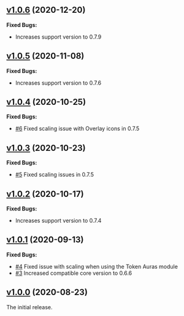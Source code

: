## [v1.0.6](https://github.com/illandril/FoundryVTT-token-hud-scale/releases/tag/v1.0.6) (2020-12-20)
**Fixed Bugs:**
* Increases support version to 0.7.9

## [v1.0.5](https://github.com/illandril/FoundryVTT-token-hud-scale/releases/tag/v1.0.5) (2020-11-08)
**Fixed Bugs:**
* Increases support version to 0.7.6

## [v1.0.4](https://github.com/illandril/FoundryVTT-token-hud-scale/releases/tag/v1.0.4) (2020-10-25)
**Fixed Bugs:**
* [\#6](https://github.com/illandril/FoundryVTT-token-hud-scale/issues/6) Fixed scaling issue with Overlay icons in 0.7.5

## [v1.0.3](https://github.com/illandril/FoundryVTT-token-hud-scale/releases/tag/v1.0.3) (2020-10-23)
**Fixed Bugs:**
* [\#5](https://github.com/illandril/FoundryVTT-token-hud-scale/issues/5) Fixed scaling issues in 0.7.5

## [v1.0.2](https://github.com/illandril/FoundryVTT-token-hud-scale/releases/tag/v1.0.2) (2020-10-17)
**Fixed Bugs:**
* Increases support version to 0.7.4

## [v1.0.1](https://github.com/illandril/FoundryVTT-token-hud-scale/releases/tag/v1.0.1) (2020-09-13)
**Fixed Bugs:**
* [\#4](https://github.com/illandril/FoundryVTT-token-hud-scale/issues/4) Fixed issue with scaling when using the Token Auras module
* [\#3](https://github.com/illandril/FoundryVTT-token-hud-scale/issues/3) Increased compatible core version to 0.6.6

## [v1.0.0](https://github.com/illandril/FoundryVTT-token-hud-scale/releases/tag/v1.0.0) (2020-08-23)
The initial release.
